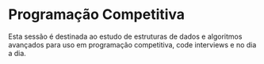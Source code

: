 # Programação Competitiva

Esta sessão é destinada ao estudo de estruturas de dados e algoritmos avançados para uso em programação competitiva, code interviews e no dia a dia.
